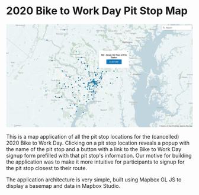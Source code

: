# 2020 Bike to Work Day Pit Stop Map
![Image of the app](https://github.com/WABA-Comms/2020-btwd-map/blob/master/img/app_screenshot.png)

This is a map application of all the pit stop locations for the (cancelled) 2020 Bike to Work Day. Clicking on a pit stop location reveals a popup with the name of the pit stop and a button with a link to the Bike to Work Day signup form prefilled with that pit stop's information. Our motive for building the application was to make it more intuitive for participants to signup for the pit stop closest to their route.

The application architecture is very simple, built using Mapbox GL JS to display a basemap and data in Mapbox Studio.
